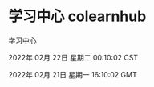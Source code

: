# 学习中心 colearnhub
[学习中心](http://59.174.27.143:56308/colearnhub/)

2022年 02月 22日 星期二 00:10:02 CST

2022年 02月 21日 星期一 16:10:02 GMT
